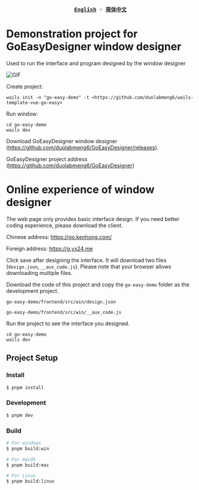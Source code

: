 <p align="center" style="text-align: center">

</p>

<p align="center">
</p>

<div align="center">
<strong>
<samp>

[English](README.md) · [简体中文](README.zh-Hans.md)

</samp>
</strong>
</div>


# Demonstration project for GoEasyDesigner window designer

Used to run the interface and program designed by the window designer

![GIF](https://user-images.githubusercontent.com/59047063/270091148-a89d2ab9-9ba3-4efc-b0fa-0a7dcc3bcfc1.gif)

Create project:

```
wails init -n "go-easy-demo" -t <https://github.com/duolabmeng6/wails-template-vue-go-easy>
```

Run window:

```
cd go-easy-demo
wails dev
```


Download GoEasyDesigner window designer (<https://github.com/duolabmeng6/GoEasyDesigner/releases>).

GoEasyDesigner project address (<https://github.com/duolabmeng6/GoEasyDesigner>)

# Online experience of window designer

The web page only provides basic interface design. If you need better coding experience, please download the client.

Chinese address: <https://go.kenhong.com/>

Foreign address: <https://g.yx24.me>

Click save after designing the interface. It will download two files (`design.json`, `__aux_code.js`). Please note that your browser allows downloading multiple files.

Download the code of this project and copy the `go-easy-demo` folder as the development project.

`go-easy-demo/frontend/src/win/design.json`

`go-easy-demo/frontend/src/win/__aux_code.js`

Run the project to see the interface you designed.

```
cd go-easy-demo
wails dev
```

## Project Setup

### Install

```bash
$ pnpm install
```

### Development

```bash
$ pnpm dev
```

### Build

```bash
# For windows
$ pnpm build:win

# For macOS
$ pnpm build:mac

# For Linux
$ pnpm build:linux
```
